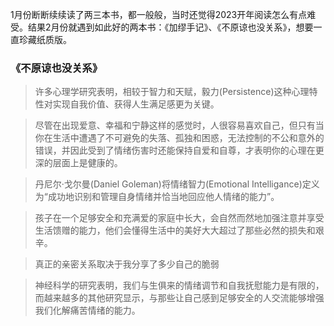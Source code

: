1月份断断续续读了两三本书，都一般般，当时还觉得2023开年阅读怎么有点难受。结果2月份就遇到如此好的两本书：《加缪手记》、《不原谅也没关系》，想要一直珍藏纸质版。

### 《不原谅也没关系》

> 许多心理学研究表明，相较于智力和天赋，毅力(Persistence)这种心理特性对实现自我价值、获得人生满足感更为关键。

> 尽管在出现爱意、幸福和宁静这样的感觉时，人很容易喜欢自己，但只有当你在生活中遭遇了不可避免的失落、孤独和困惑，无法控制的不公和意外的错误，并因此受到了情绪伤害时还能保持自爱和自尊，才表明你的心理在更深的层面上是健康的。

> 丹尼尔·戈尔曼(Daniel Goleman)将情绪智力(Emotional Intelligance)定义为“成功地识别和管理自身情绪并恰当地回应他人情绪的能力”。

> 孩子在一个足够安全和充满爱的家庭中长大，会自然而然地加强注意并享受生活馈赠的能力，他们会懂得生活中的美好大大超过了那些必然的损失和艰辛。

> 真正的亲密关系取决于我分享了多少自己的脆弱

> 神经科学的研究表明，我们与生俱来的情绪调节和自我抚慰能力是有限的，而越来越多的其他研究显示，与那些让自己感到足够安全的人交流能够增强我们化解痛苦情绪的能力。